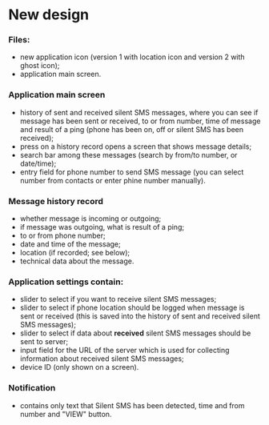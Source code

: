 # New design

### Files:
- new application icon (version 1 with location icon and version 2 with ghost icon);
- application main screen.

### Application main screen
- history of sent and received silent SMS messages, where you can see if message has been sent or received, to or from number, time of message and result of a ping (phone has been on, off or silent SMS has been received);
- press on a history record opens a screen that shows message details; 
- search bar among these messages (search by from/to number, or date/time);
- entry field for phone number to send SMS message (you can select number from contacts or enter phine number manually).

### Message history record
- whether message is incoming or outgoing;
- if message was outgoing, what is result of a ping;
- to or from phone number;
- date and time of the message;
- location (if recorded; see below);
- technical data about the message.

### Application settings contain:
- slider to select if you want to receive silent SMS messages;
- slider to select if phone location should be logged when message is sent or received (this is saved into the history of sent and received silent SMS messages);
- slider to select if data about **received** silent SMS messages should be sent to server;
- input field for the URL of the server which is used for collecting information about received silent SMS messages;
- device ID (only shown on a screen).

### Notification
- contains only text that Silent SMS has been detected, time and from number and "VIEW" button.
